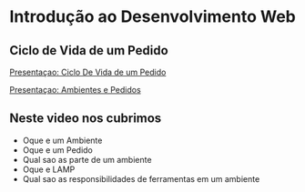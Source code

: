 
# Introdução ao Desenvolvimento Web
## Ciclo de Vida de um Pedido

[Presentaçao: Ciclo De Vida de um Pedido](http://slides.com/comocode/lesson_1-ciclo_de_vida/)

[Presentaçao: Ambientes e Pedidos ](slides.com/comocode/lesson_1_introducao_a_web/)


## Neste video nos cubrimos

* Oque e um Ambiente
* Oque e um Pedido
* Qual sao as parte de um ambiente
* Oque e LAMP
* Qual sao as responsibilidades de ferramentas em um ambiente

